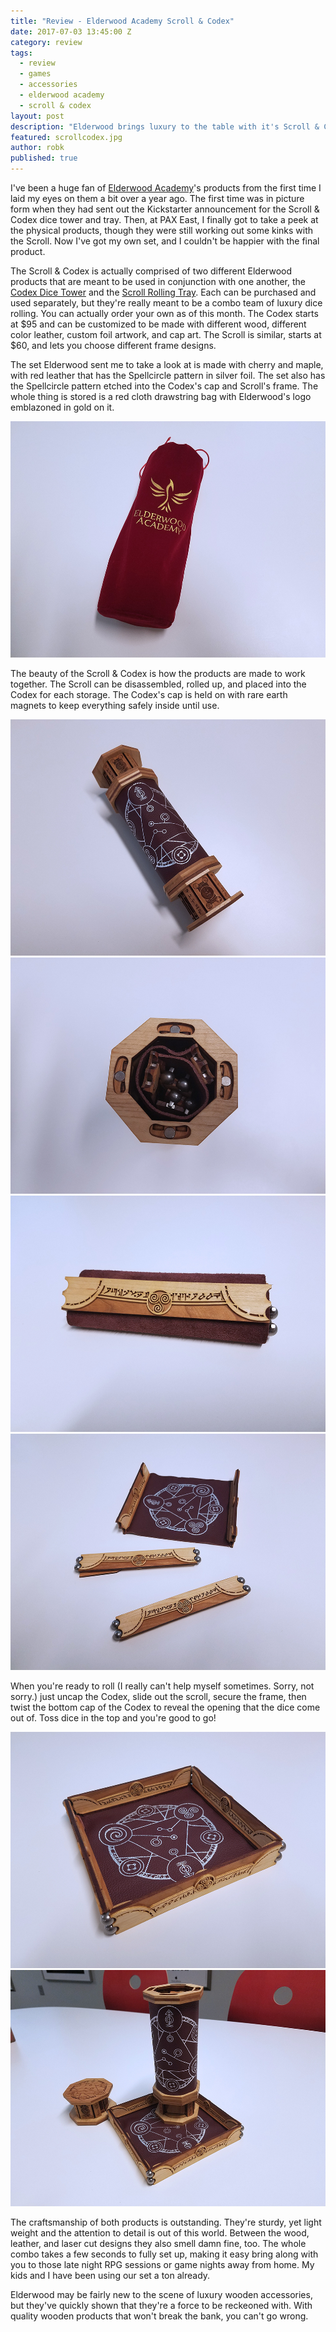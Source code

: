```yaml
---
title: "Review - Elderwood Academy Scroll & Codex"
date: 2017-07-03 13:45:00 Z
category: review
tags:
  - review
  - games
  - accessories
  - elderwood academy
  - scroll & codex
layout: post
description: "Elderwood brings luxury to the table with it's Scroll & Codex dice tower and tray."
featured: scrollcodex.jpg                                                          
author: robk
published: true
---
```


I've been a huge fan of [Elderwood Academy](https://www.elderwoodacademy.com/)'s products from the first time I laid my eyes on them a bit over a year ago. The first time was in picture form when they had sent out the Kickstarter announcement for the Scroll & Codex dice tower and tray. Then, at PAX East, I finally got to take a peek at the physical products, though they were still working out some kinks with the Scroll. Now I've got my own set, and I couldn't be happier with the final product.

The Scroll & Codex is actually comprised of two different Elderwood products that are meant to be used in conjunction with one another, the [Codex Dice Tower](https://www.elderwoodacademy.com/codex-dice-towers/) and the [Scroll Rolling Tray](https://www.elderwoodacademy.com/scroll-roll-up-rolling-tray/). Each can be purchased and used separately, but they're really meant to be a combo team of luxury dice rolling. You can actually order your own as of this month. The Codex starts at $95 and can be customized to be made with different wood, different color leather, custom foil artwork, and cap art. The Scroll is similar, starts at $60, and lets you choose different frame designs.

The set Elderwood sent me to take a look at is made with cherry and maple, with red leather that has the Spellcircle pattern in silver foil. The set also has the Spellcircle pattern etched into the Codex's cap and Scroll's frame. The whole thing is stored is a red cloth drawstring bag with Elderwood's logo emblazoned in gold on it.

![Elderwood Academy Scroll & Codex Bag](/images/elderwood/ewsc1.jpg)

The beauty of the Scroll & Codex is how the products are made to work together. The Scroll can be disassembled, rolled up, and placed into the Codex for each storage. The Codex's cap is held on with rare earth magnets to keep everything safely inside until use.

![Elderwood Academy Scroll & Codex Bag](/images/elderwood/ewsc2.jpg)
![Elderwood Academy Scroll & Codex Bag](/images/elderwood/ewsc3.jpg)
![Elderwood Academy Scroll & Codex Bag](/images/elderwood/ewsc4.jpg)
![Elderwood Academy Scroll & Codex Bag](/images/elderwood/ewsc5.jpg)

When you're ready to roll (I really can't help myself sometimes. Sorry, not sorry.) just uncap the Codex, slide out the scroll, secure the frame, then twist the bottom cap of the Codex to reveal the opening that the dice come out of. Toss dice in the top and you're good to go!

![Elderwood Academy Scroll & Codex Bag](/images/elderwood/ewsc6.jpg)
![Elderwood Academy Scroll & Codex Bag](/images/elderwood/ewsc7.jpg)

The craftsmanship of both products is outstanding. They're sturdy, yet light weight and the attention to detail is out of this world. Between the wood, leather, and laser cut designs they also smell damn fine, too. The whole combo takes a few seconds to fully set up, making it easy bring along with you to those late night RPG sessions or game nights away from home. My kids and I have been using our set a ton already.

Elderwood may be fairly new to the scene of luxury wooden accessories, but they've quickly shown that they're a force to be reckeoned with. With quality wooden products that won't break the bank, you can't go wrong.


